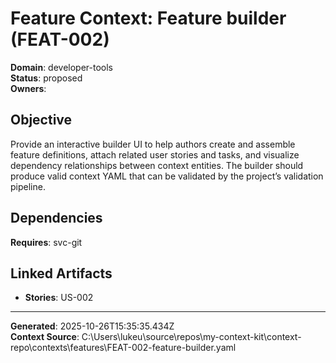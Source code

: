 # Feature Context: Feature builder (FEAT-002)

**Domain**: developer-tools  
**Status**: proposed  
**Owners**: 

## Objective
Provide an interactive builder UI to help authors create and assemble feature definitions, attach related user stories and tasks, and visualize dependency relationships between context entities. The builder should produce valid context YAML that can be validated by the project’s validation pipeline.


## Dependencies
**Requires**: svc-git  

## Linked Artifacts
- **Stories**: US-002


---

**Generated**: 2025-10-26T15:35:35.434Z  
**Context Source**: C:\Users\lukeu\source\repos\my-context-kit\context-repo\contexts\features\FEAT-002-feature-builder.yaml
